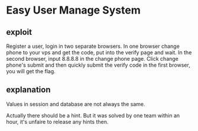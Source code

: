 # Easy User Manage System

## exploit
Register a user, login in two separate browsers. In one browser change phone to your vps and get the code, put into the verify page and wait. In the second browser, input 8.8.8.8 in the change phone page. Click change phone's submit and then quickly submit the verify code in the first browser, you will get the flag.

## explanation
Values in session and database are not always the same.

Actually there should be a hint. But it was solved by one team within an hour, it's unfaire to release any hints then.
